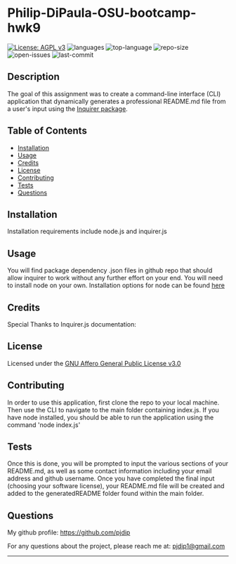 # Philip-DiPaula-OSU-bootcamp-hwk9

[![License: AGPL v3](https://img.shields.io/badge/License-AGPL%20v3-blue.svg)](https://www.gnu.org/licenses/agpl-3.0)
![languages](https://img.shields.io/github/languages/count/pjdip/Philip-DiPaula-OSU-bootcamp-hwk9)
![top-language](https://img.shields.io/github/languages/top/pjdip/Philip-DiPaula-OSU-bootcamp-hwk9)
![repo-size](https://img.shields.io/github/repo-size/pjdip/Philip-DiPaula-OSU-bootcamp-hwk9)
![open-issues](https://img.shields.io/github/issues-raw/pjdip/Philip-DiPaula-OSU-bootcamp-hwk9)
![last-commit](https://img.shields.io/github/last-commit/pjdip/Philip-DiPaula-OSU-bootcamp-hwk9)

## Description

The goal of this assignment was to create a command-line interface (CLI) application that dynamically generates a professional README.md file from a user's input using the [Inquirer package](https://www.npmjs.com/package/inquirer).

## Table of Contents

* [Installation](#installation)
* [Usage](#usage)
* [Credits](#credits)
* [License](#license)
* [Contributing](#contributing)
* [Tests](#tests)
* [Questions](#questions)

## Installation

Installation requirements include node.js and inquirer.js

## Usage 

You will find package dependency .json files in github repo that should allow inquirer to work without any further effort on your end. You will need to install node on your own. Installation options for node can be found [here](https://nodejs.org/en/download/)

## Credits

Special Thanks to Inquirer.js documentation:

## License

Licensed under the [GNU Affero General Public License v3.0](https://choosealicense.com/licenses/agpl-3.0/)

## Contributing

In order to use this application, first clone the repo to your local machine. Then use the CLI to navigate to the main folder containing index.js. If you have node installed, you should be able to run the application using the command 'node index.js'

## Tests

Once this is done, you will be prompted to input the various sections of your README.md, as well as some contact information including your email address and github username. Once you have completed the final input (choosing your software license), your README.md file will be created and added to the generatedREADME folder found within the main folder.

## Questions

My github profile: https://github.com/pjdip

For any questions about the project, please reach me at: pjdip1@gmail.com    

---